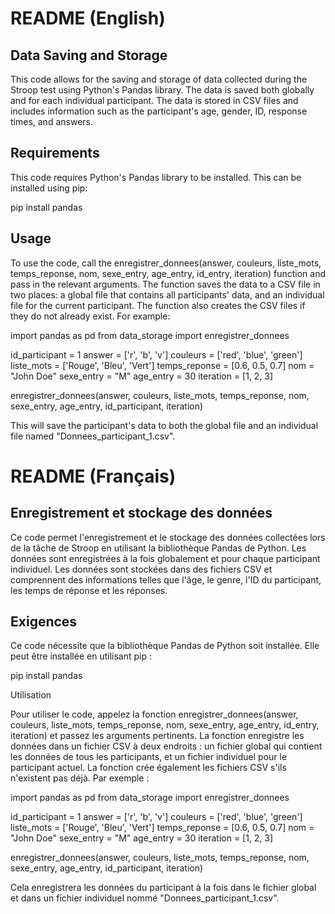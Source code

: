 # README (English)
## Data Saving and Storage

This code allows for the saving and storage of data collected during the Stroop test using Python's Pandas library. The data is saved both globally and for each individual participant. The data is stored in CSV files and includes information such as the participant's age, gender, ID, response times, and answers.
## Requirements

This code requires Python's Pandas library to be installed. This can be installed using pip:

pip install pandas

## Usage

To use the code, call the enregistrer_donnees(answer, couleurs, liste_mots, temps_reponse, nom, sexe_entry, age_entry, id_entry, iteration) function and pass in the relevant arguments. The function saves the data to a CSV file in two places: a global file that contains all participants' data, and an individual file for the current participant. The function also creates the CSV files if they do not already exist. For example:

import pandas as pd
from data_storage import enregistrer_donnees

id_participant = 1
answer = ['r', 'b', 'v']
couleurs = ['red', 'blue', 'green']
liste_mots = ['Rouge', 'Bleu', 'Vert']
temps_reponse = [0.6, 0.5, 0.7]
nom = "John Doe"
sexe_entry = "M"
age_entry = 30
iteration = [1, 2, 3]

enregistrer_donnees(answer, couleurs, liste_mots, temps_reponse, nom, sexe_entry, age_entry, id_participant, iteration)

This will save the participant's data to both the global file and an individual file named "Donnees_participant_1.csv".

# README (Français)
## Enregistrement et stockage des données

Ce code permet l'enregistrement et le stockage des données collectées lors de la tâche de Stroop en utilisant la bibliothèque Pandas de Python. Les données sont enregistrées à la fois globalement et pour chaque participant individuel. Les données sont stockées dans des fichiers CSV et comprennent des informations telles que l'âge, le genre, l'ID du participant, les temps de réponse et les réponses.
## Exigences

Ce code nécessite que la bibliothèque Pandas de Python soit installée. Elle peut être installée en utilisant pip :

pip install pandas

Utilisation

Pour utiliser le code, appelez la fonction enregistrer_donnees(answer, couleurs, liste_mots, temps_reponse, nom, sexe_entry, age_entry, id_entry, iteration) et passez les arguments pertinents. La fonction enregistre les données dans un fichier CSV à deux endroits : un fichier global qui contient les données de tous les participants, et un fichier individuel pour le participant actuel. La fonction crée également les fichiers CSV s'ils n'existent pas déjà. Par exemple :

import pandas as pd
from data_storage import enregistrer_donnees

id_participant = 1
answer = ['r', 'b', 'v']
couleurs = ['red', 'blue', 'green']
liste_mots = ['Rouge', 'Bleu', 'Vert']
temps_reponse = [0.6, 0.5, 0.7]
nom = "John Doe"
sexe_entry = "M"
age_entry = 30
iteration = [1, 2, 3]

enregistrer_donnees(answer, couleurs, liste_mots, temps_reponse, nom, sexe_entry, age_entry, id_participant, iteration)

Cela enregistrera les données du participant à la fois dans le fichier global et dans un fichier individuel nommé "Donnees_participant_1.csv".

